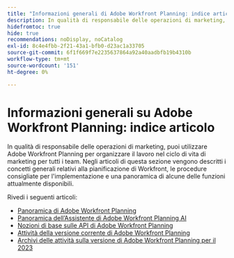 ```yaml
---
title: "Informazioni generali di Adobe Workfront Planning: indice articolo"
description: In qualità di responsabile delle operazioni di marketing, puoi utilizzare Adobe Workfront Planning per organizzare il lavoro nel ciclo di vita di marketing per tutti i team. Negli articoli di questa sezione vengono descritti i concetti generali relativi alla pianificazione di Workfront, le procedure consigliate per l'implementazione e una panoramica di alcune delle funzioni attualmente disponibili.
hidefromtoc: true
hide: true
recommendations: noDisplay, noCatalog
exl-id: 8c4e4fbb-2f21-43a1-bfb0-d23ac1a33705
source-git-commit: 6f1f669f7e2235637864a92a40aadbfb19b4310b
workflow-type: tm+mt
source-wordcount: '151'
ht-degree: 0%

---
```


# Informazioni generali su Adobe Workfront Planning: indice articolo

In qualità di responsabile delle operazioni di marketing, puoi utilizzare Adobe Workfront Planning per organizzare il lavoro nel ciclo di vita di marketing per tutti i team. Negli articoli di questa sezione vengono descritti i concetti generali relativi alla pianificazione di Workfront, le procedure consigliate per l&#39;implementazione e una panoramica di alcune delle funzioni attualmente disponibili.

Rivedi i seguenti articoli:

* [Panoramica di Adobe Workfront Planning](/help/quicksilver/planning/general/planning-overview.md)
* [Panoramica dell’Assistente di Adobe Workfront Planning AI](/help/quicksilver/planning/general/planning-ai-assistant-overview.md)
* [Nozioni di base sulle API di Adobe Workfront Planning](/help/quicksilver/planning/general/planning-api-basics.md)
* [Attività della versione corrente di Adobe Workfront Planning](/help/quicksilver/planning/general/release-activity.md)
* [Archivi delle attività sulla versione di Adobe Workfront Planning per il 2023](/help/quicksilver/planning/general/release-activity-archives-2023.md)


